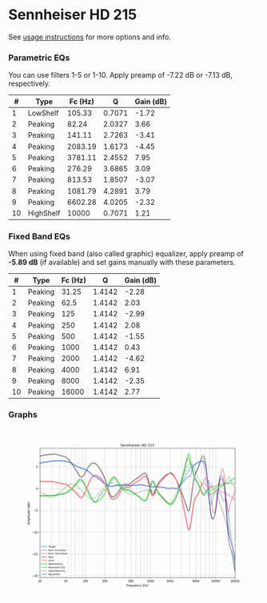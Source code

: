 # Sennheiser HD 215
See [usage instructions](https://github.com/jaakkopasanen/AutoEq#usage) for more options and info.

### Parametric EQs
You can use filters 1-5 or 1-10. Apply preamp of -7.22 dB or -7.13 dB, respectively.

|   # | Type      |   Fc (Hz) |      Q |   Gain (dB) |
|-----|-----------|-----------|--------|-------------|
|   1 | LowShelf  |    105.33 | 0.7071 |       -1.72 |
|   2 | Peaking   |     82.24 | 2.0327 |        3.66 |
|   3 | Peaking   |    141.11 | 2.7263 |       -3.41 |
|   4 | Peaking   |   2083.19 | 1.6173 |       -4.45 |
|   5 | Peaking   |   3781.11 | 2.4552 |        7.95 |
|   6 | Peaking   |    276.29 | 3.6865 |        3.09 |
|   7 | Peaking   |    813.53 | 1.8507 |       -3.07 |
|   8 | Peaking   |   1081.79 | 4.2891 |        3.79 |
|   9 | Peaking   |   6602.28 | 4.0205 |       -2.32 |
|  10 | HighShelf |  10000    | 0.7071 |        1.21 |

### Fixed Band EQs
When using fixed band (also called graphic) equalizer, apply preamp of **-5.89 dB** (if available) and set gains manually with these parameters.

|   # | Type    |   Fc (Hz) |      Q |   Gain (dB) |
|-----|---------|-----------|--------|-------------|
|   1 | Peaking |     31.25 | 1.4142 |       -2.28 |
|   2 | Peaking |     62.5  | 1.4142 |        2.03 |
|   3 | Peaking |    125    | 1.4142 |       -2.99 |
|   4 | Peaking |    250    | 1.4142 |        2.08 |
|   5 | Peaking |    500    | 1.4142 |       -1.55 |
|   6 | Peaking |   1000    | 1.4142 |        0.43 |
|   7 | Peaking |   2000    | 1.4142 |       -4.62 |
|   8 | Peaking |   4000    | 1.4142 |        6.91 |
|   9 | Peaking |   8000    | 1.4142 |       -2.35 |
|  10 | Peaking |  16000    | 1.4142 |        2.77 |

### Graphs
![](./Sennheiser%20HD%20215.png)
